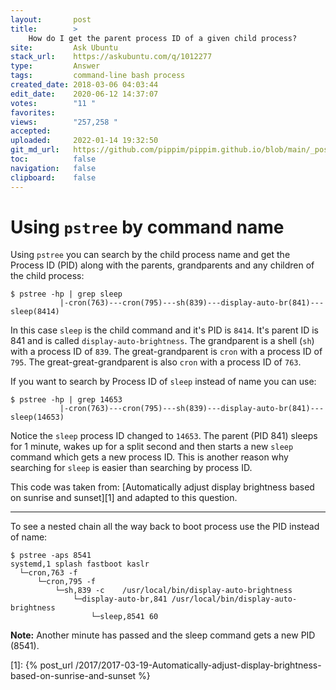 ```yaml
---
layout:       post
title:        >
    How do I get the parent process ID of a given child process?
site:         Ask Ubuntu
stack_url:    https://askubuntu.com/q/1012277
type:         Answer
tags:         command-line bash process
created_date: 2018-03-06 04:03:44
edit_date:    2020-06-12 14:37:07
votes:        "11 "
favorites:    
views:        "257,258 "
accepted:     
uploaded:     2022-01-14 19:32:50
git_md_url:   https://github.com/pippim/pippim.github.io/blob/main/_posts/2018/2018-03-06-How-do-I-get-the-parent-process-ID-of-a-given-child-process^.md
toc:          false
navigation:   false
clipboard:    false
---
```


# Using `pstree` by command name

Using `pstree` you can search by the child process name and get the Process ID (PID) along with the parents, grandparents and any children of the child process:

``` 
$ pstree -hp | grep sleep
           |-cron(763)---cron(795)---sh(839)---display-auto-br(841)---sleep(8414)

```


In this case `sleep` is the child command and it's PID is `8414`. It's parent ID is 841 and is called `display-auto-brightness`. The grandparent is a shell (`sh`) with a process ID of `839`. The great-grandparent is `cron` with a process ID of `795`. The great-great-grandparent is also `cron` with a process ID of `763`.

If you want to search by Process ID of `sleep` instead of name you can use:

``` 
$ pstree -hp | grep 14653
           |-cron(763)---cron(795)---sh(839)---display-auto-br(841)---sleep(14653)

```

Notice the `sleep` process ID changed to `14653`. The parent (PID 841) sleeps for 1 minute, wakes up for a split second and then starts a new `sleep` command which gets a new process ID. This is another reason why searching for `sleep` is easier than searching by process ID.

This code was taken from: [Automatically adjust display brightness based on sunrise and sunset][1] and adapted to this question.

----------

To see a nested chain all the way back to boot process use the PID instead of name:

``` 
$ pstree -aps 8541
systemd,1 splash fastboot kaslr
  └─cron,763 -f
      └─cron,795 -f
          └─sh,839 -c    /usr/local/bin/display-auto-brightness
              └─display-auto-br,841 /usr/local/bin/display-auto-brightness
                  └─sleep,8541 60

```

**Note:** Another minute has passed and the sleep command gets a new PID (8541).

  [1]: {% post_url /2017/2017-03-19-Automatically-adjust-display-brightness-based-on-sunrise-and-sunset %}

